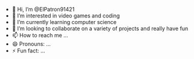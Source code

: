 - 👋 Hi, I’m @ElPatron91421
- 👀 I’m interested in video games and coding
- 🌱 I’m currently learning computer science
- 💞️ I’m looking to collaborate on a variety of projects and really have fun
- 📫 How to reach me ...
- 😄 Pronouns: ...
- ⚡ Fun fact: ...

<!---
ElPatron91421/ElPatron91421 is a ✨ special ✨ repository because its `README.md` (this file) appears on your GitHub profile.
You can click the Preview link to take a look at your changes.
--->
